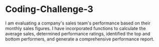 # Coding-Challenge-3

I am evaluating a company's sales team's performance based on their monthly sales figures. I have incorporated functions to calculate the average sales, determined performance ratings, identified the top and bottom performers, and generate a comprehensive performance report. 
